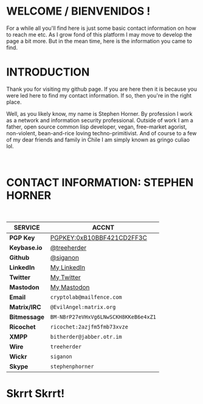 # WELCOME / BIENVENIDOS !

For a while all you'll find here is just some basic contact information on how to reach me etc. As I grow fond of this platform I may move to develop the page a bit more. But in the mean time, here is the information you came to find.  


# INTRODUCTION

Thank you for visiting my github page. If you are here then it is because you were
led here to find my contact information. If so, then you're in the right place.  


Well, as you likely know, my name is Stephen Horner. By profession I work as a 
network and information security professional. Outside of work I am a father, 
open source common lisp developer, vegan, free-market agorist, non-violent, 
bean-and-rice loving techno-primitivist. And of course to a few of my dear 
friends and family in Chile I am simply known as gringo culiao lol.  

<br />

# CONTACT INFORMATION: STEPHEN HORNER
<br />

**SERVICE** | **ACCNT**
------------ | -------------
**PGP Key** | [PGPKEY:0xB10BBF421CD2FF3C](https://pgp.mit.eu/pks/lookup?op=vindex&search=0xB10BBF421CD2FF3C)
**Keybase.io** | [@treeherder](https://keybase.io/treeherder)
**Github** | [@siganon](https://github.com/siganon)
**LinkedIn** | [My LinkedIn](https://www.linkedin.com/in/treeherder/)
**Twitter** | [My Twitter](https://twitter.com/bitmarauder)
**Mastodon** | [My Mastodon](https://mstdn.io/@treeherder)
**Email** | `cryptolab@mailfence.com`
**Matrix/IRC** | `@EvilAngel:matrix.org`
**Bitmessage** | `BM-NBrP27eVHxVg6LNwSCKH8KKeB6e4xZ1`
**Ricochet** | `ricochet:2azjfm5fmb73xvze`
**XMPP** | `bitherder@jabber.otr.im`
**Wire** | `treeherder`
**Wickr** | `siganon` 
**Skype** | `stephenphorner`

# Skrrt Skrrt!

